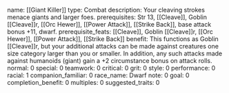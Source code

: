 name: [[Giant Killer]]
type: Combat
description: Your cleaving strokes menace giants and larger foes.
prerequisites: Str 13, [[Cleave]], Goblin [[Cleave]]r, [[Orc Hewer]], [[Power Attack]], [[Strike Back]], base attack bonus +11, dwarf.
prerequisite_feats: [[Cleave]], Goblin [[Cleave]]r, [[Orc Hewer]], [[Power Attack]], [[Strike Back]]
benefit: This functions as Goblin [[Cleave]]r, but your additional attacks can be made against creatures one size category larger than you or smaller. In addition, any such attacks made against humanoids (giant) gain a +2 circumstance bonus on attack rolls.
normal: 0
special: 0
teamwork: 0
critical: 0
grit: 0
style: 0
performance: 0
racial: 1
companion_familiar: 0
race_name: Dwarf
note: 0
goal: 0
completion_benefit: 0
multiples: 0
suggested_traits: 0
